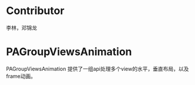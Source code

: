 # Contributor
李林，邓锦龙

# PAGroupViewsAnimation
PAGroupViewsAnimation  提供了一组api处理多个view的水平，垂直布局，以及frame动画。
